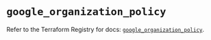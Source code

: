 # `google_organization_policy`

Refer to the Terraform Registry for docs: [`google_organization_policy`](https://registry.terraform.io/providers/hashicorp/google/6.28.0/docs/resources/organization_policy).
